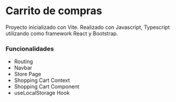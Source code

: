 # Carrito de compras
Proyecto inicializado con Vite.
Realizado con Javascript, Typescript utilizando como framework React y Bootstrap.

### Funcionalidades
- Routing
- Navbar
- Store Page
- Shopping Cart Context
- Shopping Cart Component
- useLocalStorage Hook
